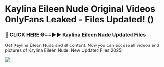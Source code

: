 # Kaylina Eileen Nude Original Videos 0nlyFans Leaked - Files Updated! ()

<h3>🔴 CLICK HERE 🌐==►► <a href="https://tinyurl.com/2p9ay9w9" rel="nofollow">Kaylina Eileen Nude Updated Files</a></h3>

Get Kaylina Eileen Nude and all content. Now you can access all videos and pictures of Kaylina Eileen Nude. New Updated Files 2025!

[![](https://i.imgur.com/KQgVmj3.gif)](https://tinyurl.com/2p9ay9w9)
